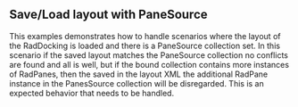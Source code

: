 ## Save/Load layout with PaneSource
This examples demonstrates how to handle scenarios where the layout of the RadDocking is loaded and there is a PaneSource collection set. In this scenario if the saved layout matches the PaneSource collection no conflicts are found and all is well, but if the bound collection contains more instances of RadPanes, then the saved in the layout XML the additional RadPane instance in the PanesSource collection will be disregarded. This is an expected behavior that needs to be handled.

[//]: <keywords:docking, loaded, collection>